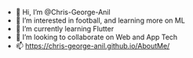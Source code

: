 - 👋 Hi, I’m @Chris-George-Anil
- 👀 I’m interested in football, and learning more on ML
- 🌱 I’m currently learning Flutter
- 💞️ I’m looking to collaborate on Web and App Tech
- 📫 https://chris-george-anil.github.io/AboutMe/ 

<!---
Chris-george-anil/Chris-george-anil is a ✨ special ✨ repository because its `README.md` (this file) appears on your GitHub profile.
You can click the Preview link to take a look at your changes.
--->
